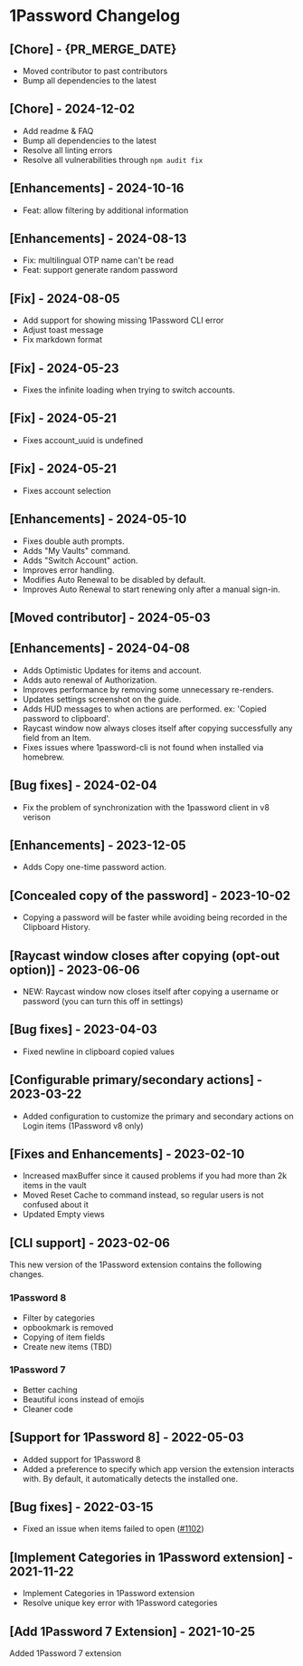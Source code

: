 # 1Password Changelog

## [Chore] - {PR_MERGE_DATE}

- Moved contributor to past contributors
- Bump all dependencies to the latest

## [Chore] - 2024-12-02

- Add readme & FAQ
- Bump all dependencies to the latest
- Resolve all linting errors
- Resolve all vulnerabilities through `npm audit fix`

## [Enhancements] - 2024-10-16

- Feat: allow filtering by additional information

## [Enhancements] - 2024-08-13

- Fix: multilingual OTP name can't be read
- Feat: support generate random password

## [Fix] - 2024-08-05

- Add support for showing missing 1Password CLI error
- Adjust toast message
- Fix markdown format

## [Fix] - 2024-05-23

- Fixes the infinite loading when trying to switch accounts.

## [Fix] - 2024-05-21

- Fixes account_uuid is undefined

## [Fix] - 2024-05-21

- Fixes account selection

## [Enhancements] - 2024-05-10

- Fixes double auth prompts.
- Adds "My Vaults" command.
- Adds "Switch Account" action.
- Improves error handling.
- Modifies Auto Renewal to be disabled by default.
- Improves Auto Renewal to start renewing only after a manual sign-in.

## [Moved contributor] - 2024-05-03

## [Enhancements] - 2024-04-08

- Adds Optimistic Updates for items and account.
- Adds auto renewal of Authorization.
- Improves performance by removing some unnecessary re-renders.
- Updates settings screenshot on the guide.
- Adds HUD messages to when actions are performed. ex: 'Copied password to clipboard'.
- Raycast window now always closes itself after copying successfully any field from an Item.
- Fixes issues where 1password-cli is not found when installed via homebrew.

## [Bug fixes] - 2024-02-04

- Fix the problem of synchronization with the 1password client in v8 verison

## [Enhancements] - 2023-12-05

- Adds Copy one-time password action.

## [Concealed copy of the password] - 2023-10-02

- Copying a password will be faster while avoiding being recorded in the Clipboard History.

## [Raycast window closes after copying (opt-out option)] - 2023-06-06

- NEW: Raycast window now closes itself after copying a username or password (you can turn this off in settings)

## [Bug fixes] - 2023-04-03

- Fixed newline in clipboard copied values

## [Configurable primary/secondary actions] - 2023-03-22

- Added configuration to customize the primary and secondary actions on Login
  items (1Password v8 only)

## [Fixes and Enhancements] - 2023-02-10

- Increased maxBuffer since it caused problems if you had more than 2k items in the vault
- Moved Reset Cache to command instead, so regular users is not confused about it
- Updated Empty views

## [CLI support] - 2023-02-06

This new version of the 1Password extension contains the following changes.

### 1Password 8

- Filter by categories
- opbookmark is removed
- Copying of item fields
- Create new items (TBD)

### 1Password 7

- Better caching
- Beautiful icons instead of emojis
- Cleaner code

## [Support for 1Password 8] - 2022-05-03

- Added support for 1Password 8
- Added a preference to specify which app version the extension interacts with. By default, it automatically detects the installed one.

## [Bug fixes] - 2022-03-15

- Fixed an issue when items failed to open ([#1102](https://github.com/raycast/extensions/issues/1102))

## [Implement Categories in 1Password extension] - 2021-11-22

- Implement Categories in 1Password extension
- Resolve unique key error with 1Password categories

## [Add 1Password 7 Extension] - 2021-10-25

Added 1Password 7 extension
